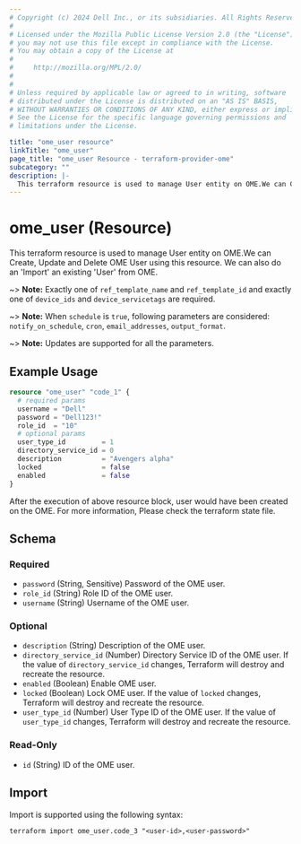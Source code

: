 ```yaml
---
# Copyright (c) 2024 Dell Inc., or its subsidiaries. All Rights Reserved.
# 
# Licensed under the Mozilla Public License Version 2.0 (the "License");
# you may not use this file except in compliance with the License.
# You may obtain a copy of the License at
# 
#     http://mozilla.org/MPL/2.0/
# 
# 
# Unless required by applicable law or agreed to in writing, software
# distributed under the License is distributed on an "AS IS" BASIS,
# WITHOUT WARRANTIES OR CONDITIONS OF ANY KIND, either express or implied.
# See the License for the specific language governing permissions and
# limitations under the License.

title: "ome_user resource"
linkTitle: "ome_user"
page_title: "ome_user Resource - terraform-provider-ome"
subcategory: ""
description: |-
  This terraform resource is used to manage User entity on OME.We can Create, Update and Delete OME User using this resource. We can also do an 'Import' an existing 'User' from OME.
---
```


# ome_user (Resource)

This terraform resource is used to manage User entity on OME.We can Create, Update and Delete OME User using this resource. We can also do an 'Import' an existing 'User' from OME.

~> **Note:** Exactly one of `ref_template_name` and `ref_template_id` and exactly one of `device_ids` and `device_servicetags` are required.

~> **Note:** When `schedule` is `true`, following parameters are considered: `notify_on_schedule`, `cron`, `email_addresses`, `output_format`.

~> **Note:** Updates are supported for all the parameters.

## Example Usage

```terraform
resource "ome_user" "code_1" {
  # required params
  username = "Dell"
  password = "Dell123!"
  role_id  = "10"
  # optional params
  user_type_id         = 1
  directory_service_id = 0
  description          = "Avengers alpha"
  locked               = false
  enabled              = false
}
```

After the execution of above resource block, user would have been created on the OME. For more information, Please check the terraform state file.
<!-- schema generated by tfplugindocs -->
## Schema

### Required

- `password` (String, Sensitive) Password of the OME user.
- `role_id` (String) Role ID of the OME user.
- `username` (String) Username of the OME user.

### Optional

- `description` (String) Description of the OME user.
- `directory_service_id` (Number) Directory Service ID of the OME user. If the value of `directory_service_id` changes, Terraform will destroy and recreate the resource.
- `enabled` (Boolean) Enable OME user.
- `locked` (Boolean) Lock OME user. If the value of `locked` changes, Terraform will destroy and recreate the resource.
- `user_type_id` (Number) User Type ID of the OME user. If the value of `user_type_id` changes, Terraform will destroy and recreate the resource.

### Read-Only

- `id` (String) ID of the OME user.

## Import

Import is supported using the following syntax:

```shell
terraform import ome_user.code_3 "<user-id>,<user-password>"
```